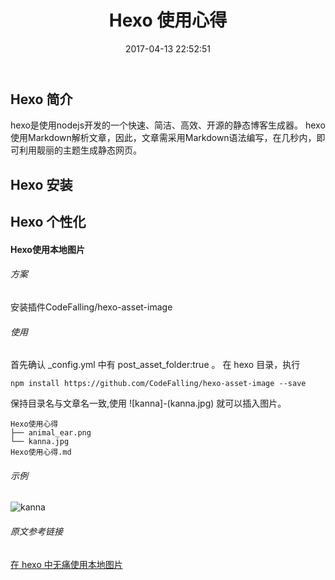 ﻿---
title: Hexo 使用心得
date: 2017-04-13 22:52:51
tags: hexo
categories: linux
---

## Hexo 简介
hexo是使用nodejs开发的一个快速、简洁、高效、开源的静态博客生成器。
hexo使用Markdown解析文章，因此，文章需采用Markdown语法编写，在几秒内，即可利用靓丽的主题生成静态网页。

## Hexo 安装

## Hexo 个性化
#### Hexo使用本地图片
###### 方案
安装插件CodeFalling/hexo-asset-image
###### 使用
首先确认 _config.yml 中有 post_asset_folder:true 。
在 hexo 目录，执行
```
npm install https://github.com/CodeFalling/hexo-asset-image --save
```
保持目录名与文章名一致,使用 ![kanna]-(kanna.jpg) 就可以插入图片。
```
Hexo使用心得
├── animal_ear.png
└── kanna.jpg
Hexo使用心得.md
```
###### 示例
![kanna](kanna.jpg)
###### 原文参考链接
[在 hexo 中无痛使用本地图片](http://www.tuicool.com/articles/umEBVfI)
